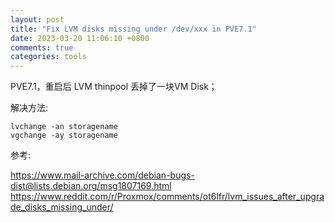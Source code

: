 ```yaml
---
layout: post
title: "Fix LVM disks missing under /dev/xxx in PVE7.1"
date: 2023-03-20 11:06:10 +0800
comments: true
categories: tools
---
```


PVE7.1，重启后 LVM thinpool 丢掉了一块VM Disk；

解决方法:

```
lvchange -an storagename
vgchange -ay storagename
```

参考:

https://www.mail-archive.com/debian-bugs-dist@lists.debian.org/msg1807169.html
https://www.reddit.com/r/Proxmox/comments/ot6lfr/lvm_issues_after_upgrade_disks_missing_under/
